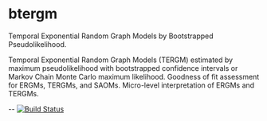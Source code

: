 # btergm

Temporal Exponential Random Graph Models by Bootstrapped Pseudolikelihood.

Temporal Exponential Random Graph Models (TERGM) estimated by maximum pseudolikelihood with bootstrapped confidence intervals or Markov Chain Monte Carlo maximum likelihood. Goodness of fit assessment for ERGMs, TERGMs, and SAOMs. Micro-level interpretation of ERGMs and TERGMs.

--
[![Build Status](https://travis-ci.org/leifeld/btergm.svg?branch=master)](https://travis-ci.org/leifeld/btergm)
